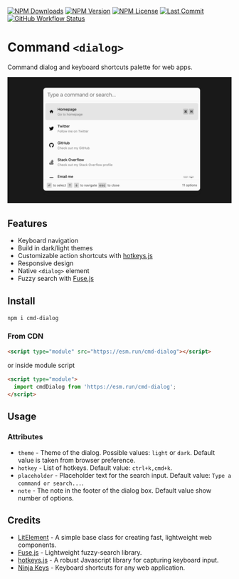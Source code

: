 [![NPM Downloads](https://img.shields.io/npm/dm/cmd-dialog?style=for-the-badge)](https://www.npmjs.com/package/cmd-dialog)
[![NPM Version](https://img.shields.io/npm/v/cmd-dialog?style=for-the-badge)](https://www.npmjs.com/package/cmd-dialog)
[![NPM License](https://img.shields.io/npm/l/cmd-dialog?style=for-the-badge)](https://github.com/OzzyCzech/cmd-dialog/blob/main/LICENSE)
[![Last Commit](https://img.shields.io/github/last-commit/OzzyCzech/cmd-dialog?style=for-the-badge)](https://github.com/OzzyCzech/cmd-dialog/commit/main)
[![GitHub Workflow Status](https://img.shields.io/github/actions/workflow/status/OzzyCzech/cmd-dialog/main.yml?style=for-the-badge)](https://github.com/OzzyCzech/cmd-dialog/actions)

# Command `<dialog>`

Command dialog and keyboard shortcuts palette for web apps.

![](./assets/cmd.dialog.light.png)

## Features

- Keyboard navigation
- Build in dark/light themes
- Customizable action shortcuts with [hotkeys.js](https://wangchujiang.com/hotkeys/)
- Responsive design
- Native `<dialog>` element
- Fuzzy search with [Fuse.js](https://fusejs.io/)

## Install

```shell
npm i cmd-dialog
```

### From CDN

```html
<script type="module" src="https://esm.run/cmd-dialog"></script>
```

or inside module script

```html
<script type="module">
  import cmdDialog from 'https://esm.run/cmd-dialog';
</script>
```

## Usage

### Attributes

- `theme` - Theme of the dialog. Possible values: `light` or `dark`. Default value is taken from browser preference.
- `hotkey` - List of hotkeys. Default value: `ctrl+k,cmd+k`.
- `placeholder` - Placeholder text for the search input. Default value: `Type a command or search...`.
- `note` - The note in the footer of the dialog box. Default value show number of options.

## Credits

- [LitElement](https://lit.dev/) - A simple base class for creating fast, lightweight web components.
- [Fuse.js](https://fusejs.io/) - Lightweight fuzzy-search library.
- [hotkeys.js](https://wangchujiang.com/hotkeys/) - A robust Javascript library for capturing keyboard input.
- [Ninja Keys](https://github.com/ssleptsov/ninja-keys) - Keyboard shortcuts for any web application.
